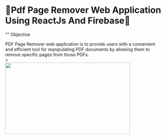 # 🎉Pdf Page Remover Web Application Using ReactJs And Firebase🎉
"" Objective
<div>PDF Page Remover web application is to provide users with a convenient and efficient tool for manipulating PDF documents by allowing them to remove specific pages from those PDFs.</div>>
<div> 
  <img src="https://github.com/Shanu-Git2002/PdfPageRemover-/assets/121647061/2ef117b9-8d20-44ff-8801-ce32c964fd35.png"
" width="400" height="230px"> 
</div>
